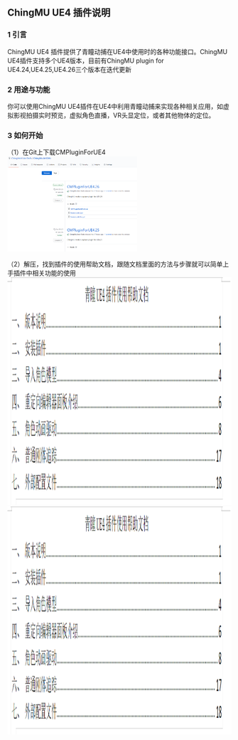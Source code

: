 ## ChingMU UE4 插件说明

### 1 引言

ChingMU UE4 插件提供了青瞳动捕在UE4中使用时的各种功能接口。ChingMU UE4插件支持多个UE4版本，目前有ChingMU plugin for UE4.24,UE4.25,UE4.26三个版本在迭代更新

### 2 用途与功能

你可以使用ChingMU UE4插件在UE4中利用青瞳动捕来实现各种相关应用，如虚拟影视拍摄实时预览，虚拟角色直播，VR头显定位，或者其他物体的定位。

### 3 如何开始

（1）在Git上下载CMPluginForUE4 <br>
<img src="./imgs/UE4Plugin_description_01.png" width="58%" height="58%" title="Git上下载CMPluginForUE4"/><br>

（2）解压，找到插件的使用帮助文档，跟随文档里面的方法与步骤就可以简单上手插件中相关功能的使用<br>
<img src="./imgs/UE4Plugin_description_02.png" width="685px" height="513px" title="打开插件使用帮助文档"/><br>
<img src="./imgs/UE4Plugin_description_03.png" width="685px" height="513px" title="插件使用帮助文档目录"/>

